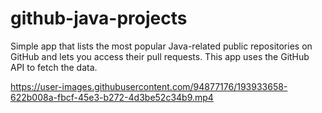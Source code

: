 # github-java-projects

Simple app that lists the most popular Java-related public repositories on GitHub and lets you access their pull requests. This app uses the GitHub API to fetch the data.

https://user-images.githubusercontent.com/94877176/193933658-622b008a-fbcf-45e3-b272-4d3be52c34b9.mp4
